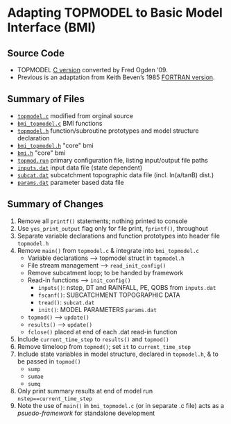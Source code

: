 # Adapting TOPMODEL to Basic Model Interface (BMI)

## Source Code 
-	TOPMODEL [C version](../references/1_ORG_CODE_C_FO/tmod9502.c) converted by Fred Ogden ‘09.
-	Previous is an adaptation from Keith Beven’s 1985 [FORTRAN version](../references/2_ORG_ORG_CODE_FORTRAN_KB/TMOD9502.f).

## Summary of Files
-	[`topmodel.c`](../src/topmodel.c) modified from orginal source
-	[`bmi_topmodel.c`](../src/bmi_topmodel.c) BMI functions
-	[`topmodel.h`](../include/topmodel.h) function/subroutine prototypes and model structure declaration
-	[`bmi_topmodel.h`](../include/bmi_topmodel.h) "core" bmi
-	[`bmi.h`](../include/bmi.h) "core" bmi
-	[`topmod.run`](../data/topmod.run) primary configuration file, listing input/output file paths
-	[`inputs.dat`](../data/inputs.dat) input data file (state dependent)
-	[`subcat.dat`](../data/subcat.dat) subcatchment topographic data file (incl. ln(a/tanB) dist.)
-	[`params.dat`](../data/params.dat) parameter based data file


## Summary of Changes
1.	Remove all `printf()` statements; nothing printed to console
2.	Use `yes_print_output` flag only for file print, `fprintf()`, throughout
3.	Separate variable declarations and function prototypes into header file `topmodel.h`
4.	Remove `main()` from `topmodel.c` & integrate into `bmi_topmodel.c`
	-	Variable declarations --> topmodel struct in `topmodel.h`
	-	File stream management --> `read_init_config()`
	-	Remove subcatment loop; to be handed by framework 
	-	Read-in functions --> `init_config()`
		-	`inputs()`: nstep, DT and RAINFALL, PE, QOBS from `inputs.dat`
		-	`fscanf()`: SUBCATCHMENT TOPOGRAPHIC DATA
		-	`tread()`: `subcat.dat`
		-	`init()`: MODEL PARAMETERS `params.dat`
	-	`topmod()` --> `update()`
	-	`results()` --> `update()`
	-	`fclose()` placed at end of each .dat read-in function
5.	Include ``current_time_step`` to `results()` and `topmod()`
6.	Remove timeloop from `topmod()`; set ``it`` to ``current_time_step``
7.	Include state variables in model structure, declared in `topmodel.h`, & to be passed in `topmod()`
	-	```sump```
	-	```sumae```
	-	```sumq```
8.	Only print summary results at end of model run `nstep==current_time_step`
9.  Note the use of `main()` in `bmi_topmodel.c` (or in separate .c file) acts as a *psuedo-framework* for standalone development  


